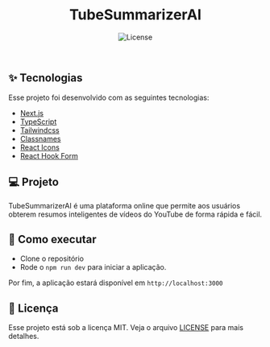 <h1 align="center">TubeSummarizerAI</h1>

<p align="center">
  <img alt="License" src="https://img.shields.io/static/v1?label=license&message=MIT&color=8257E5&labelColor=000000">
</p>

<br>

## ✨ Tecnologias

Esse projeto foi desenvolvido com as seguintes tecnologias:

- [Next.js](https://nextjs.org/)
- [TypeScript](https://www.typescriptlang.org/)
- [Tailwindcss](https://tailwindcss.com/)
- [Classnames](https://www.npmjs.com/package/classnames)
- [React Icons](https://react-icons.github.io/react-icons)
- [React Hook Form](https://react-hook-form.com/)

## 💻 Projeto

TubeSummarizerAI é uma plataforma online que permite aos usuários obterem resumos inteligentes de vídeos do YouTube de forma rápida e fácil.

## 🚀 Como executar

- Clone o repositório
- Rode o `npm run dev` para iniciar a aplicação.

Por fim, a aplicação estará disponível em `http://localhost:3000`

## 📄 Licença

Esse projeto está sob a licença MIT. Veja o arquivo [LICENSE](LICENSE.md) para mais detalhes.
